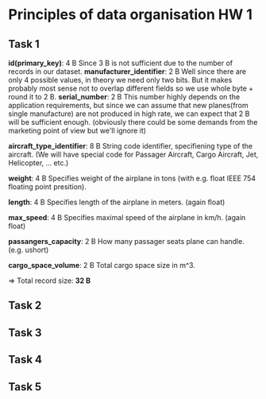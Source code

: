 # Principles of data organisation HW 1



## Task 1
**id(primary_key)**: 4 B
Since 3 B is not sufficient due to the number of records in our dataset.
**manufacturer_identifier**: 2 B
Well since there are only 4 possible values, in theory we need only two bits. But it makes probably most sense not to overlap different fields so we use whole byte + round it to 2 B.
**serial_number**: 2 B
This number highly depends on the application requirements, but since we can assume that new planes(from single manufacture) are not produced in high rate, we can expect that 2 B will be sufficient enough.
(obviously there could be some demands from the marketing point of view but we'll ignore it)

**aircraft_type_identifier**: 8 B
String code identifier, specifiening type of the aircraft. 
(We will have special code for Passager Aircraft, Cargo Aircraft, Jet, Helicopter, ... etc.)

**weight**: 4 B
Specifies weight of the airplane in tons (with e.g. float IEEE 754 floating point presition). 

**length**: 4 B
Specifies length of the airplane in meters. (again float)

**max_speed**: 4 B
Specifies maximal speed of the airplane in km/h. (again float)

**passangers_capacity**: 2 B
How many passager seats plane can handle. (e.g. ushort)

**cargo_space_volume**: 2 B
Total cargo space size in m^3.

=> Total record size: **32 B**


## Task 2




## Task 3




## Task 4



## Task 5
